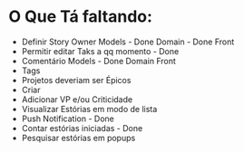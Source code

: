 # O Que Tá faltando:

* Definir Story Owner
    Models - Done
    Domain - Done
    Front
* Permitir editar Taks a qq momento - Done
* Comentário
    Models - Done
    Domain
    Front
* Tags
* Projetos deveriam ser Épicos
* Criar
* Adicionar VP e/ou Criticidade
* Visualizar Estórias em modo de lista
* Push Notification - Done
* Contar estórias iniciadas - Done
* Pesquisar estórias em popups
